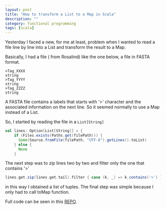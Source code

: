```yaml
---
layout: post
title: "How to transform a List to a Map in Scala"
description: ""
category: functional programming
tags: [scala]
---
```


Yesterday I faced a new, for me at least, problem when I wanted to read a file line by line into a List and transform the result to a Map. 

Basically, I had a file ( from Rosalind) like the one below, a file in FASTA format.

```
>Tag_XXXX
string
>Tag_YYYY
string
>Tag_ZZZZ
string
```

A FASTA file contains a labels that starts with '>' character and the associated information on the next line. So it seemed normally to use a Map instead of a List.

So, I started by reading the file in a `List[String]`

```scala
val lines: Option[List[String]] = {
    if (Files.exists(Paths.get(filePath))) {
      Some(Source.fromFile(filePath, "UTF-8").getLines().toList)
    } else {
      None
    }
```

The next step was to zip lines two by two and filter only the one that contains '>'

```scala
lines.get.zip(lines.get.tail).filter { case (k, _) => k.contains('>') }
```

in this way I obtained a list of tuples. The final step was simple because I only had to call toMap function.

Full code can be seen in this [REPO](https://github.com/ardeleanasm/bioinformatics).



